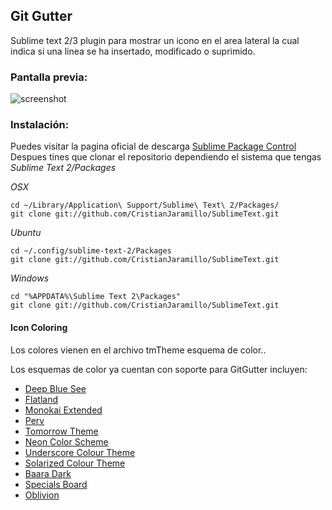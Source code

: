 ## Git Gutter

Sublime text 2/3  plugin para mostrar un icono en el area lateral la cual indica si una linea se ha insertado, modificado o suprimido.

### Pantalla previa:

![screenshot](https://raw.github.com/jisaacks/GitGutter/master/screenshot.png)

### Instalación:

Puedes visitar la pagina oficial de descarga [Sublime Package Control](http://wbond.net/sublime_packages/package_control)  
Despues tines que clonar el repositorio dependiendo el sistema que tengas *Sublime Text 2/Packages*

*OSX*
```shell
cd ~/Library/Application\ Support/Sublime\ Text\ 2/Packages/
git clone git://github.com/CristianJaramillo/SublimeText.git
```

*Ubuntu*
```shell
cd ~/.config/sublime-text-2/Packages
git clone git://github.com/CristianJaramillo/SublimeText.git
```

*Windows*
```dos
cd "%APPDATA%\Sublime Text 2\Packages"
git clone git://github.com/CristianJaramillo/SublimeText.git
```


#### Icon Coloring

Los colores vienen en el archivo tmTheme esquema de color.. 

Los esquemas de color ya cuentan con soporte para GitGutter incluyen:

* [Deep Blue See](https://github.com/jisaacks/DeepBlueSee)
* [Flatland](https://github.com/thinkpixellab/flatland)
* [Monokai Extended](https://github.com/jisaacks/sublime-monokai-extended)
* [Perv](https://github.com/jisaacks/Perv-ColorScheme)
* [Tomorrow Theme](https://github.com/chriskempson/tomorrow-theme)
* [Neon Color Scheme](https://github.com/MattDMo/Neon-color-scheme)
* [Underscore Colour Theme](https://github.com/channingwalton/sublime_underscore)
* [Solarized Colour Theme](https://github.com/SublimeColors/Solarized)
* [Baara Dark](https://github.com/jobedom/sublime-baara-dark)
* [Specials Board](https://github.com/lamotta/specialsboard)
* [Oblivion](https://github.com/jbrooksuk/Oblivion)
